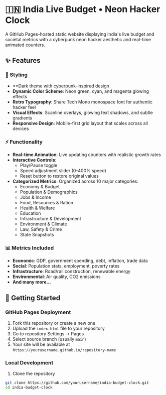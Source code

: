 # 🇮🇳 India Live Budget • Neon Hacker Clock

A GitHub Pages-hosted static website displaying India's live budget and societal metrics with a cyberpunk neon hacker aesthetic and real-time animated counters.

## ✨ Features

### 🎨 Styling
- **Dark theme with cyberpunk-inspired design
- **Dynamic Color Scheme**: Neon green, cyan, and magenta glowing effects
- **Retro Typography**: Share Tech Mono monospace font for authentic hacker feel
- **Visual Effects**: Scanline overlays, glowing text shadows, and subtle gradients
- **Responsive Design**: Mobile-first grid layout that scales across all devices

### ⚡ Functionality
- **Real-time Animation**: Live updating counters with realistic growth rates
- **Interactive Controls**: 
  - Play/Pause toggle
  - Speed adjustment slider (0-400% speed)
  - Reset button to restore original values
- **Categorized Metrics**: Organized across 10 major categories:
  - Economy & Budget
  - Population & Demographics
  - Jobs & Income
  - Food, Resources & Ration
  - Health & Welfare
  - Education
  - Infrastructure & Development
  - Environment & Climate
  - Law, Safety & Crime
  - State Snapshots

### 📊 Metrics Included
- **Economic**: GDP, government spending, debt, inflation, trade data
- **Social**: Population stats, employment, poverty rates
- **Infrastructure**: Road/rail construction, renewable energy
- **Environmental**: Air quality, CO2 emissions
- **And many more...**

## 🚀 Getting Started

### GitHub Pages Deployment
1. Fork this repository or create a new one
2. Upload the `index.html` file to your repository
3. Go to repository Settings → Pages
4. Select source branch (usually `main`)
5. Your site will be available at `https://yourusername.github.io/repository-name`

### Local Development
1. Clone the repository
```bash
git clone https://github.com/yourusername/india-budget-clock.git
cd india-budget-clock
